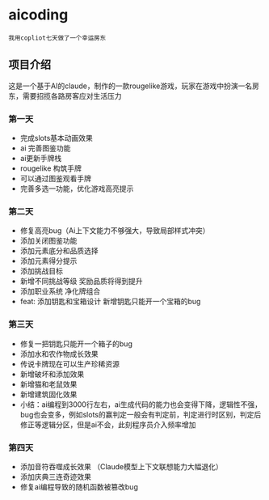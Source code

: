 # aicoding
`我用copliot七天做了一个幸运房东`

## 项目介绍
这是一个基于AI的claude，制作的一款rougelike游戏，玩家在游戏中扮演一名房东，需要招揽各路房客应对生活压力

### 第一天
- 完成slots基本动画效果
- ai 完善图鉴功能
- ai更新手牌栈
- rougelike 构筑手牌
- 可以通过图鉴观看手牌
- 完善多选一功能，优化游戏高亮提示

### 第二天
- 修复高亮bug（Ai上下文能力不够强大，导致局部样式冲突）
- 添加关闭图鉴功能
- 添加元素底分和品质选择
- 添加元素得分提示
- 添加挑战目标
- 新增不同挑战等级 奖励品质将得到提升
- 添加职业系统 净化牌组合
- feat: 添加钥匙和宝箱设计 新增钥匙只能开一个宝箱的bug

### 第三天
- 修复一把钥匙只能开一个箱子的bug
- 添加水和农作物成长效果
- 传说卡牌现在可以生产珍稀资源
- 新增破坏和添加效果
- 新增猫和老鼠效果
- 新增建筑固化效果
- 小结：ai编程到3000行左右，ai生成代码的能力也会变得下降，逻辑性不强，bug也会变多，例如slots的赢判定一般会有判定前，判定进行时区别，判定后修正等逻辑分区，但是ai不会，此刻程序员介入频率增加

### 第四天
- 添加音符吞噬成长效果 （Claude模型上下文联想能力大幅退化）
- 添加庆典三连奇迹效果
- 修复ai编程导致的随机函数被篡改bug